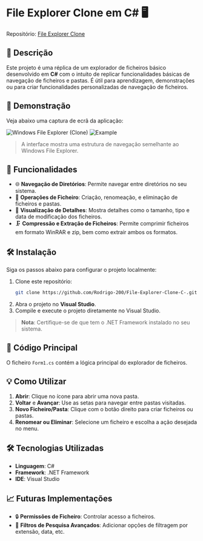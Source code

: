 # File Explorer Clone em C# 🖥️

Repositório: [File Explorer Clone](https://github.com/Rodrigo-200/File-Explorer-Clone-C-)

## 📜 Descrição

Este projeto é uma réplica de um explorador de ficheiros básico desenvolvido em **C#** com o intuito de replicar funcionalidades básicas de navegação de ficheiros e pastas. É útil para aprendizagem, demonstrações ou para criar funcionalidades personalizadas de navegação de ficheiros.

## 📸 Demonstração

Veja abaixo uma captura de ecrã da aplicação:

![Windows File Explorer (Clone)](https://github.com/user-attachments/assets/5c4ade53-ea7e-438d-bbb4-76c498d6e2e5)
![Example](https://github.com/user-attachments/assets/c0710594-bfb6-4606-b696-e2cab52ba893)


> A interface mostra uma estrutura de navegação semelhante ao Windows File Explorer.

## 🚀 Funcionalidades

- 🌐 **Navegação de Diretórios**: Permite navegar entre diretórios no seu sistema.
- 📂 **Operações de Ficheiro**: Criação, renomeação, e eliminação de ficheiros e pastas.
- 📁 **Visualização de Detalhes**: Mostra detalhes como o tamanho, tipo e data de modificação dos ficheiros.
- 🗜️ **Compressão e Extração de Ficheiros**: Permite comprimir ficheiros em formato WinRAR e zip, bem como extrair ambos os formatos.

## 🛠️ Instalação

Siga os passos abaixo para configurar o projeto localmente:

1. Clone este repositório:
   ```bash
   git clone https://github.com/Rodrigo-200/File-Explorer-Clone-C-.git
   ```
2. Abra o projeto no **Visual Studio**.
3. Compile e execute o projeto diretamente no Visual Studio.

> **Nota**: Certifique-se de que tem o .NET Framework instalado no seu sistema.

## 📄 Código Principal

O ficheiro `Form1.cs` contém a lógica principal do explorador de ficheiros.

## 💡 Como Utilizar

1. **Abrir**: Clique no ícone para abrir uma nova pasta.
2. **Voltar** e **Avançar**: Use as setas para navegar entre pastas visitadas.
3. **Novo Ficheiro/Pasta**: Clique com o botão direito para criar ficheiros ou pastas.
4. **Renomear ou Eliminar**: Selecione um ficheiro e escolha a ação desejada no menu.

## 🛠️ Tecnologias Utilizadas

- **Linguagem**: C#
- **Framework**: .NET Framework
- **IDE**: Visual Studio

## 📈 Futuras Implementações

- 🔒 **Permissões de Ficheiro**: Controlar acesso a ficheiros.
- 📑 **Filtros de Pesquisa Avançados**: Adicionar opções de filtragem por extensão, data, etc.
